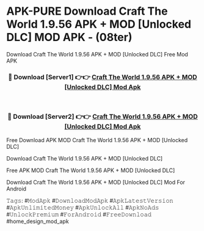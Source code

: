 # APK-PURE Download Craft The World 1.9.56 APK + MOD [Unlocked DLC] MOD APK - (08ter)
Download Craft The World 1.9.56 APK + MOD [Unlocked DLC] Free Mod APK

<div align="center">
<h3>🔴 Download [Server1] 👉👉 <a href="https://apk-comot.site?title=Craft_The_World_1.9.56_APK_+_MOD_[Unlocked_DLC]">Craft The World 1.9.56 APK + MOD [Unlocked DLC] Mod Apk</a></h3><br>

<h3>🔴 Download [Server2] 👉👉 <a href="https://apk-comot.site?title=Craft_The_World_1.9.56_APK_+_MOD_[Unlocked_DLC]">Craft The World 1.9.56 APK + MOD [Unlocked DLC] Mod Apk</a></h3>
</div>


Free Download APK MOD Craft The World 1.9.56 APK + MOD [Unlocked DLC]

Download Craft The World 1.9.56 APK + MOD [Unlocked DLC] 

Free APK MOD Craft The World 1.9.56 APK + MOD [Unlocked DLC] 

Download Craft The World 1.9.56 APK + MOD [Unlocked DLC] Mod For Android

𝚃𝚊𝚐𝚜: #𝙼𝚘𝚍𝙰𝚙𝚔 #𝙳𝚘𝚠𝚗𝚕𝚘𝚊𝚍𝙼𝚘𝚍𝙰𝚙𝚔 #𝙰𝚙𝚔𝙻𝚊𝚝𝚎𝚜𝚝𝚅𝚎𝚛𝚜𝚒𝚘𝚗 #𝙰𝚙𝚔𝚄𝚗𝚕𝚒𝚖𝚒𝚝𝚎𝚍𝙼𝚘𝚗𝚎𝚢 #𝙰𝚙𝚔𝚄𝚗𝚕𝚘𝚌𝚔𝙰𝚕𝚕 #𝙰𝚙𝚔𝙽𝚘𝙰𝚍𝚜 #𝚄𝚗𝚕𝚘𝚌𝚔𝙿𝚛𝚎𝚖𝚒𝚞𝚖 #𝙵𝚘𝚛𝙰𝚗𝚍𝚛𝚘𝚒𝚍 #𝙵𝚛𝚎𝚎𝙳𝚘𝚠𝚗𝚕𝚘𝚊𝚍 #home_design_mod_apk